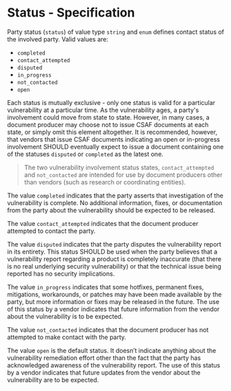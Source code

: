 # Status - Specification

Party status (`status`) of value type `string` and `enum` defines contact status of the involved party.
Valid values
are:

* `completed`
* `contact_attempted`
* `disputed`
* `in_progress`
* `not_contacted`
* `open`

Each status is mutually exclusive - only one status is valid for a particular vulnerability at a particular time. As the
vulnerability ages, a party's involvement could move from state to state. However, in many cases, a document producer
may choose not to issue CSAF documents at each state, or simply omit this element altogether. It is recommended,
however, that vendors that issue CSAF documents indicating an open or in-progress involvement SHOULD eventually expect
to issue a document containing one of the statuses `disputed` or `completed` as the latest one.

> The two vulnerability involvement status states, `contact_attempted` and `not_contacted` are intended for use by
> document producers other than vendors (such as research or coordinating entities).

The value `completed` indicates that the party asserts that investigation of the vulnerability is complete. No
additional information, fixes, or documentation from the party about the vulnerability should be expected to be
released.

The value `contact_attempted` indicates that the document producer attempted to contact the party.

The value `disputed` indicates that the party disputes the vulnerability report in its entirety. This status SHOULD be
used when the party believes that a vulnerability report regarding a product is completely inaccurate (that there is no
real underlying security vulnerability) or that the technical issue being reported has no security implications.

The value `in_progress` indicates that some hotfixes, permanent fixes, mitigations, workarounds, or patches may have
been made available by the party, but more information or fixes may be released in the future. The use of this status by
a vendor indicates that future information from the vendor about the vulnerability is to be expected.

The value `not_contacted` indicates that the document producer has not attempted to make contact with the party.

The value `open` is the default status. It doesn’t indicate anything about the vulnerability remediation effort other
than the fact that the party has acknowledged awareness of the vulnerability report. The use of this status by a vendor
indicates that future updates from the vendor about the vulnerability are to be expected.
